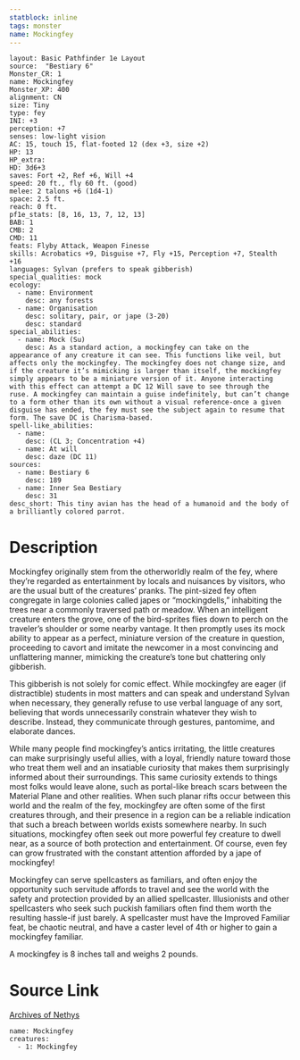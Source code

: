 ```yaml
---
statblock: inline
tags: monster
name: Mockingfey
---
```

```statblock
layout: Basic Pathfinder 1e Layout
source:  "Bestiary 6"
Monster_CR: 1
name: Mockingfey
Monster_XP: 400
alignment: CN
size: Tiny
type: fey
INI: +3
perception: +7
senses: low-light vision
AC: 15, touch 15, flat-footed 12 (dex +3, size +2)
HP: 13
HP_extra: 
HD: 3d6+3
saves: Fort +2, Ref +6, Will +4
speed: 20 ft., fly 60 ft. (good)
melee: 2 talons +6 (1d4-1)
space: 2.5 ft.
reach: 0 ft.
pf1e_stats: [8, 16, 13, 7, 12, 13]
BAB: 1
CMB: 2
CMD: 11
feats: Flyby Attack, Weapon Finesse
skills: Acrobatics +9, Disguise +7, Fly +15, Perception +7, Stealth +16
languages: Sylvan (prefers to speak gibberish)
special_qualities: mock
ecology:
  - name: Environment
    desc: any forests
  - name: Organisation
    desc: solitary, pair, or jape (3-20)
    desc: standard
special_abilities:
  - name: Mock (Su)
    desc: As a standard action, a mockingfey can take on the appearance of any creature it can see. This functions like veil, but affects only the mockingfey. The mockingfey does not change size, and if the creature it’s mimicking is larger than itself, the mockingfey simply appears to be a miniature version of it. Anyone interacting with this effect can attempt a DC 12 Will save to see through the ruse. A mockingfey can maintain a guise indefinitely, but can’t change to a form other than its own without a visual reference-once a given disguise has ended, the fey must see the subject again to resume that form. The save DC is Charisma-based.
spell-like_abilities:
  - name:
    desc: (CL 3; Concentration +4)
  - name: At will
    desc: daze (DC 11)
sources:
  - name: Bestiary 6
    desc: 189
  - name: Inner Sea Bestiary
    desc: 31
desc_short: This tiny avian has the head of a humanoid and the body of a brilliantly colored parrot.
```
# Description
Mockingfey originally stem from the otherworldly realm of the fey, where they’re regarded as entertainment by locals and nuisances by visitors, who are the usual butt of the creatures’ pranks. The pint-sized fey often congregate in large colonies called japes or “mockingdells,” inhabiting the trees near a commonly traversed path or meadow. When an intelligent creature enters the grove, one of the bird-sprites flies down to perch on the traveler’s shoulder or some nearby vantage. It then promptly uses its mock ability to appear as a perfect, miniature version of the creature in question, proceeding to cavort and imitate the newcomer in a most convincing and unflattering manner, mimicking the creature’s tone but chattering only gibberish. 

This gibberish is not solely for comic effect. While mockingfey are eager (if distractible) students in most matters and can speak and understand Sylvan when necessary, they generally refuse to use verbal language of any sort, believing that words unnecessarily constrain whatever they wish to describe. Instead, they communicate through gestures, pantomime, and elaborate dances. 

While many people find mockingfey’s antics irritating, the little creatures can make surprisingly useful allies, with a loyal, friendly nature toward those who treat them well and an insatiable curiosity that makes them surprisingly informed about their surroundings. This same curiosity extends to things most folks would leave alone, such as portal-like breach scars between the Material Plane and other realities. When such planar rifts occur between this world and the realm of the fey, mockingfey are often some of the first creatures through, and their presence in a region can be a reliable indication that such a breach between worlds exists somewhere nearby. In such situations, mockingfey often seek out more powerful fey creature to dwell near, as a source of both protection and entertainment. Of course, even fey can grow frustrated with the constant attention afforded by a jape of mockingfey! 

Mockingfey can serve spellcasters as familiars, and often enjoy the opportunity such servitude affords to travel and see the world with the safety and protection provided by an allied spellcaster. Illusionists and other spellcasters who seek such puckish familiars often find them worth the resulting hassle-if just barely. A spellcaster must have the Improved Familiar feat, be chaotic neutral, and have a caster level of 4th or higher to gain a mockingfey familiar. 

A mockingfey is 8 inches tall and weighs 2 pounds.
# Source Link
[Archives of Nethys](https://aonprd.com/MonsterDisplay.aspx?ItemName=Mockingfey)
```encounter-table
name: Mockingfey
creatures:
  - 1: Mockingfey
```
